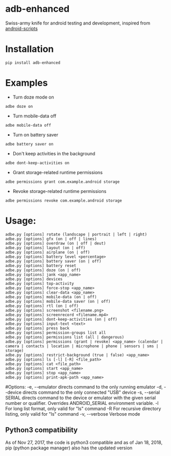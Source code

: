 # adb-enhanced
Swiss-army knife for android testing and development, inspired from [android-scripts](https://github.com/dhelleberg/android-scripts)

# Installation
`pip install adb-enhanced`

# Examples

* Turn doze mode on

`adbe doze on`

* Turn mobile-data off

`adbe mobile-data off`

* Turn on battery saver

`adbe battery saver on`

* Don't keep activities in the background

`adbe dont-keep-activities on`

* Grant storage-related runtime permissions

`adbe permissions grant com.example.android storage`

* Revoke storage-related runtime permissions

`adbe permissions revoke com.example.android storage`

# Usage:

    adbe.py [options] rotate (landscape | portrait | left | right)
    adbe.py [options] gfx (on | off | lines)
    adbe.py [options] overdraw (on | off | deut)
    adbe.py [options] layout (on | off)
    adbe.py [options] airplane (on | off)
    adbe.py [options] battery level <percentage>
    adbe.py [options] battery saver (on | off)
    adbe.py [options] battery reset
    adbe.py [options] doze (on | off)
    adbe.py [options] jank <app_name>
    adbe.py [options] devices
    adbe.py [options] top-activity
    adbe.py [options] force-stop <app_name>
    adbe.py [options] clear-data <app_name>
    adbe.py [options] mobile-data (on | off)
    adbe.py [options] mobile-data saver (on | off)
    adbe.py [options] rtl (on | off)
    adbe.py [options] screenshot <filename.png>
    adbe.py [options] screenrecord <filename.mp4>
    adbe.py [options] dont-keep-activities (on | off)
    adbe.py [options] input-text <text>
    adbe.py [options] press back
    adbe.py [options] permission-groups list all
    adbe.py [options] permissions list (all | dangerous)
    adbe.py [options] permissions (grant | revoke) <app_name> (calendar | camera | contacts | location | microphone | phone | sensors | sms | storage)
    adbe.py [options] restrict-background (true | false) <app_name>
    adbe.py [options] ls [-l] [-R] <file_path>
    adbe.py [options] cat <file_path>
    adbe.py [options] start <app_name>
    adbe.py [options] stop <app_name>
    adbe.py [options] print-apk-path <app_name>

#Options:
    -e, --emulator          directs command to the only running emulator
    -d, --device            directs command to the only connected "USB" device
    -s, --serial SERIAL     directs command to the device or emulator with the given serial number or qualifier.
                            Overrides ANDROID_SERIAL environment variable.
    -l                      For long list format, only valid for "ls" command
    -R                      For recursive directory listing, only valid for "ls" command
    -v, --verbose           Verbose mode
    
## Python3 compatibility
As of Nov 27, 2017, the code is python3 compatible and as of Jan 18, 2018, pip (python package manager) also has the updated version 

